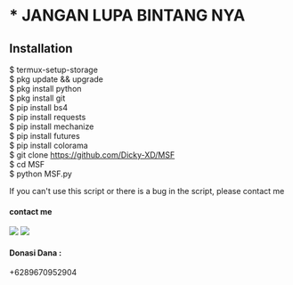 # * JANGAN LUPA BINTANG NYA
## Installation
$ termux-setup-storage <br>
$ pkg update && upgrade <br>
$ pkg install python <br>
$ pkg install git <br>
$ pip install bs4 <br>
$ pip install requests <br>
$ pip install mechanize <br>
$ pip install futures <br>
$ pip install colorama <br>
$ git clone https://github.com/Dicky-XD/MSF <br>
$ cd MSF <br>
$ python MSF.py <br>

If you can't use this script or there is a bug in the script, please contact me
#### contact me
[![](https://img.shields.io/badge/Github-black?logo=Github&logoColor=black&labelColor=white)](https://www.github.com/Dicky-XD)
[![](https://img.shields.io/badge/Whatsapp-CHAT-red?logo=Whatsapp&logoColor=Brightgreen&labelColor=white)](https://wa.me/6289670952904?text=Asalamualaikum+bang)
#### Donasi Dana :
+6289670952904
#

